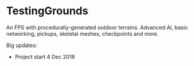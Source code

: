 # TestingGrounds
An FPS with procedurally-generated outdoor terrains. Advanced AI, basic networking, pickups, skeletal meshes, checkpoints and more.

Big updates:
* Project start 4 Dec 2018

